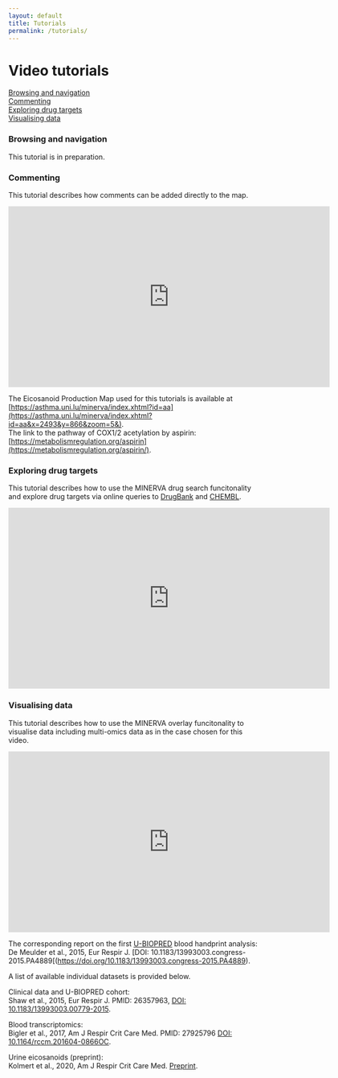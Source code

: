 ```yaml
---
layout: default
title: Tutorials
permalink: /tutorials/
---
```


# Video tutorials

[Browsing and navigation](#browsing-and-navigation)  
[Commenting](#commenting)  
[Exploring drug targets](#exploring-drug-targets)  
[Visualising data](#visualising-data)  

### Browsing and navigation

This tutorial is in preparation.


### Commenting

This tutorial describes how comments can be added directly to the map.  

<iframe width="640" height="360"
src="https://www.youtube.com/embed/vGUIpGBObt8?rel=0&amp;modestbranding=0" frameborder="0" allowfullscreen>
</iframe>

The Eicosanoid Production Map used for this tutorials is available at [https://asthma.uni.lu/minerva/index.xhtml?id=aa](https://asthma.uni.lu/minerva/index.xhtml?id=aa&x=2493&y=866&zoom=5&).  
The link to the pathway of COX1/2 acetylation by aspirin: [https://metabolismregulation.org/aspirin](https://metabolismregulation.org/aspirin/).  

### Exploring drug targets

This tutorial describes how to use the MINERVA drug search funcitonality and explore drug targets via online queries to [DrugBank](https://www.drugbank.ca) and [CHEMBL](https://www.ebi.ac.uk/chembl).  

<iframe width="640" height="360"
src="https://www.youtube.com/embed/J70ppBO46OI?rel=0&amp;modestbranding=0" frameborder="0" allowfullscreen>
</iframe>

### Visualising data

This tutorial describes how to use the MINERVA overlay funcitonality to visualise data including multi-omics data as in the case chosen for this video.   

<iframe width="640" height="360"
src="https://www.youtube.com/embed/mbPrYlKSY5M?rel=0&amp;modestbranding=0" frameborder="0" allowfullscreen>
</iframe>

The corresponding report on the first [U-BIOPRED](https://www.europeanlung.org/en/projects-and-research/projects/u-biopred/home) blood handprint analysis:  
De Meulder et al., 2015, Eur Respir J. [DOI: 10.1183/13993003.congress-2015.PA4889[(https://doi.org/10.1183/13993003.congress-2015.PA4889).  

A list of available individual datasets is provided below.  

Clinical data and U-BIOPRED cohort:  
Shaw et al., 2015, Eur Respir J. PMID: 26357963, [DOI: 10.1183/13993003.00779-2015](https://doi.org/10.1183/13993003.00779-2015).  

Blood transcriptomics:  
Bigler et al., 2017, Am J Respir Crit Care Med. PMID: 27925796 [DOI: 10.1164/rccm.201604-0866OC](https://doi.org/10.1164/rccm.201604-0866oc).  

Urine eicosanoids (preprint):  
Kolmert et al., 2020, Am J Respir Crit Care Med. [Preprint](https://nottingham-repository.worktribe.com/output/4737555/urinary-leukotriene-e4-and-prostaglandin-d2-metabolites-increase-in-adult-and-childhood-severe-asthma-characterized-by-type-2-inflammation).  
